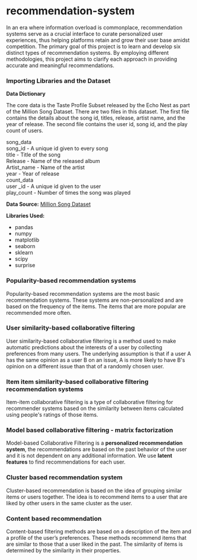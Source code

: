 # recommendation-system
In an era where information overload is commonplace, recommendation systems serve as a crucial interface to curate personalized user experiences, thus helping platforms retain and grow their user base amidst competition. The primary goal of this project is to learn and develop six distinct types of recommendation systems. By employing different methodologies, this project aims to clarify each approach in providing accurate and meaningful recommendations.

### **Importing Libraries and the Dataset**
**Data Dictionary**

The core data is the Taste Profile Subset released by the Echo Nest as part of the Million Song Dataset. There are two files in this dataset. The first file contains the details about the song id, titles, release, artist name, and the year of release. The second file contains the user id, song id, and the play count of users.

song_data <br>
song_id - A unique id given to every song <br>
title - Title of the song <br>
Release - Name of the released album <br>
Artist_name - Name of the artist <br>
year - Year of release <br>
count_data <br>
user _id - A unique id given to the user <br>
play_count - Number of times the song was played <br>

**Data Source:** [Million Song Dataset](http://millionsongdataset.com/)

**Libraries Used:**
- pandas
- numpy
- matplotlib
- seaborn
- sklearn
- scipy
- surprise

### Popularity-based recommendation systems
Popularity-based recommendation systems are the most basic recommendation systems. These systems are non-personalized and are based on the frequency of the items. The items that are more popular are recommended more often.

### User similarity-based collaborative filtering
User similarity-based collaborative filtering is a method used to make automatic predictions about the interests of a user by collecting preferences from many users. The underlying assumption is that if a user A has the same opinion as a user B on an issue, A is more likely to have B's opinion on a different issue than that of a randomly chosen user.

### Item item similarity-based collaborative filtering recommendation systems
Item-item collaborative filtering is a type of collaborative filtering for recommender systems based on the similarity between items calculated using people's ratings of those items.

### Model based collaborative filtering - matrix factorization
Model-based Collaborative Filtering is a **personalized recommendation system**, the recommendations are based on the past behavior of the user and it is not dependent on any additional information. We use **latent features** to find recommendations for each user.

### Cluster based recommendation system
Cluster-based recommendation is based on the idea of grouping similar items or users together. The idea is to recommend items to a user that are liked by other users in the same cluster as the user.

### Content based recommendation
Content-based filtering methods are based on a description of the item and a profile of the user’s preferences. These methods recommend items that are similar to those that a user liked in the past. The similarity of items is determined by the similarity in their properties.